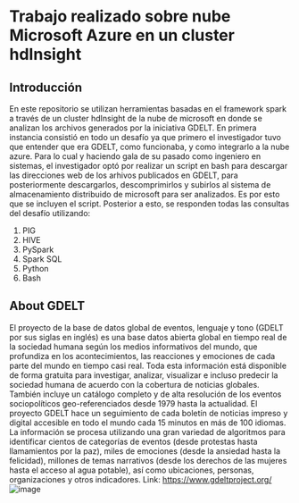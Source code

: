 # Trabajo realizado sobre nube Microsoft Azure en un cluster hdInsight

## Introducción
En este repositorio se utilizan herramientas basadas en el framework spark a través de un cluster hdInsight de la nube de microsoft en donde se analizan los archivos generados por la iniciativa GDELT. En primera instancia consistió en todo un desafío ya que primero el investigador tuvo que entender que era GDELT, como funcionaba, y como integrarlo a la nube azure. 
Para lo cual y haciendo gala de su pasado como ingeniero en sistemas, el investigador optó por realizar un script en bash para descargar las direcciones web de los arhivos publicados en GDELT, para posteriormente descargarlos, descomprimirlos y subirlos al sistema de almacenamiento distribuido de microsoft para ser analizados. Es por esto que se incluyen el script.
Posterior a esto, se responden todas las consultas del desafío utilizando:
1. PIG
2. HIVE
3. PySpark
4. Spark SQL
5. Python
6. Bash



## About GDELT
El proyecto de la base de datos global de eventos, lenguaje y tono (GDELT por sus siglas en inglés) es una base datos abierta global en tiempo real de la sociedad humana según los medios informativos del mundo, que profundiza en los acontecimientos, las reacciones y emociones de cada parte del mundo en tiempo casi real. Toda esta información está disponible de forma gratuita para investigar, analizar, visualizar e incluso predecir la sociedad humana de acuerdo con la cobertura de noticias globales. También incluye un catálogo completo y de alta resolución de los eventos sociopolíticos geo-referenciados desde 1979 hasta la actualidad. El proyecto GDELT hace un seguimiento de cada boletín de noticias impreso y digital accesible en todo el mundo cada 15 minutos en más de 100 idiomas. La información se procesa utilizando una gran variedad de algoritmos para identificar cientos de categorías de eventos (desde protestas hasta llamamientos por la paz), miles de emociones (desde la ansiedad hasta la felicidad), millones de temas narrativos (desde los derechos de las mujeres hasta el acceso al agua potable), así como ubicaciones, personas, organizaciones y otros indicadores.
Link: https://www.gdeltproject.org/
![image](https://user-images.githubusercontent.com/71105387/164109598-4a71c355-54e9-40bb-b426-a23a15b20e5c.png)
